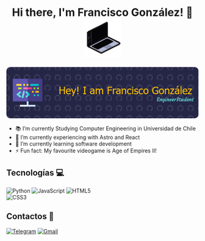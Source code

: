 <h1 align="center">
  Hi there, I'm Francisco González! 👋
  <img src="full-stack-gif.gif" alt="Animation" width="100" />
</h1>




![Banner de Francisco González](github-header-image1.png)

- 📚 I’m currently Studying Computer Engineering in Universidad de Chile 
- 🔭 I’m currently experiencing with Astro and React
- 🌱 I’m currently learning software development
- ⚡ Fun fact: My favourite videogame is Age of Empires II!

## Tecnologías 💻

![Python](https://img.shields.io/badge/python-3670A0?style=for-the-badge&logo=python&logoColor=ffdd54) 
![JavaScript](https://img.shields.io/badge/javascript-%23323330.svg?style=for-the-badge&logo=javascript&logoColor=%23F7DF1E) 
![HTML5](https://img.shields.io/badge/html5-%23E34F26.svg?style=for-the-badge&logo=html5&logoColor=white) 	
![CSS3](https://img.shields.io/badge/css3-%231572B6.svg?style=for-the-badge&logo=css3&logoColor=white)

## Contactos 📜
[![Telegram](https://img.shields.io/badge/Telegram-2CA5E0?style=for-the-badge&logo=telegram&logoColor=white)](https://t.me/fgonzalezurriola)
[![Gmail](https://img.shields.io/badge/Gmail-D14836?style=for-the-badge&logo=gmail&logoColor=white)](mailto:fgonzalezurriola@gmail.com)
